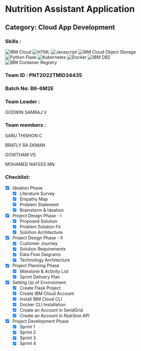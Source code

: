 # Nutrition Assistant Application
<!--Batch:  -->
## Category: Cloud App Development

### Skills :

![IBM Cloud](https://img.shields.io/badge/IBM%20Cloud-%3776AB.svg?style=for-the-badge&logo=ibm&logoColor=white&color=4DB33D)
![HTML](https://img.shields.io/badge/HTML-%3776AB.svg?style=for-the-badge&logo=html5&logoColor=white&color=E34F26)
![Javascript](https://img.shields.io/badge/Javascript-%F7DF1E.svg?style=for-the-badge&logo=javascript&logoColor=black&color=F7DF1E)
![IBM Cloud Object Storage](https://img.shields.io/badge/IBM%20Cloud%20Object%20Storage-%3776AB.svg?style=for-the-badge&logo=ibm&logoColor=white&color=F05032)
![Python Flask](https://img.shields.io/badge/Python%20Flask-%3776AB.svg?style=for-the-badge&logo=python&logoColor=white&color=3776AB)
![Kubernetes](https://img.shields.io/badge/Kubernetes-%FCC624.svg?style=for-the-badge&logo=kubernetes&logoColor=black&color=FCC624)
![Docker](https://img.shields.io/badge/Docker-%7396.svg?style=for-the-badge&logo=docker&logoColor=white&color=007396)
![IBM DB2](https://img.shields.io/badge/IBM%20DB2-%1572B6.svg?style=for-the-badge&logo=ibm&logoColor=white&color=61DBFB)
![IBM Container Registry](https://img.shields.io/badge/IBM%20Container%20Registry-%3776AB.svg?style=for-the-badge&logo=ibm&logoColor=white&color=563D7C)


### Team ID : PNT2022TMID34435

### Batch No: B6-6M2E

### Team Leader : 
GODWIN SAMRAJ V

### Team members : 
SARU THISHON C

BRATLY RA EKMAN

GOWTHAM VS

MOHAMED NAFEES MN

### Checklist:

- [x] Ideation Phase
  - [x] Literature Survey 
  - [x] Empathy Map 
  - [x] Problem Statement
  - [x] Brainstorm & Ideation
  
- [x] Project Design Phase - I
  - [x] Proposed Solution 
  - [x] Problem Solution Fit
  - [x] Solution Architecture
  
- [x] Project Design Phase - II
  - [x] Customer Journey
  - [x] Solution Requirements
  - [x] Data Flow Daigrams
  - [x] Technology Architecture

- [x] Project Planning Phase
  - [x] Milestone & Activity List 
  - [x] Sprint Delivery Plan
  
- [x] Setting Up of Environment
  - [x] Create Flask Project 
  - [x] Create IBM Cloud Account
  - [x] Install IBM Cloud CLI 
  - [x] Docker CLI Installation
  - [x] Create an Account in SendGrid 
  - [x] Create an Account in Nutrition API

- [x] Project Development Phase
  - [x] Sprint 1
  - [x] Sprint 2
  - [x] Sprint 3
  - [x] Sprint 4
